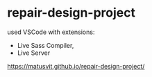 # repair-design-project

used VSCode with extensions:
- Live Sass Compiler,
- Live Server

https://matusvit.github.io/repair-design-project/
